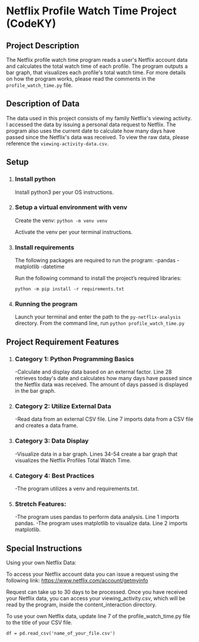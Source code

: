 # Netflix Profile Watch Time Project (CodeKY)
## Project Description

The Netflix profile watch time program reads a user's Netflix account data and calculates the total watch time of each profile. The program outputs a bar graph, that visualizes each profile's total watch time. For more details on how the program works, please read the comments in the `profile_watch_time.py` file.

## Description of Data

The data used in this project consists of my family Netflix's viewing activity. I accessed the data by issuing a personal data request to Netflix. The program also uses the current date to calculate how many days have passed since the Netflix's data was received.
To view the raw data, please reference the `viewing-activity-data.csv`.

## Setup
1. ### Install python
    Install python3 per your OS instructions.

2. ### Setup a virtual environment with venv
   Create the venv: `python -m venv venv` 
   
   Activate the venv per your terminal instructions.

3. ### Install requirements
    The following packages are required to run the program:
        -pandas
        -matplotlib
        -datetime

   Run the following command to install the project’s required libraries:
    
    `python -m pip install -r requirements.txt`

4. ### Running the program
    Launch your terminal and enter the path to the `py-netflix-analysis` directory.
    From the command line, run `python profile_watch_time.py`

## Project Requirement Features
1. ### Category 1: Python Programming Basics
    -Calculate and display data based on an external factor. Line 28 retrieves today's date and calculates how many days have passed since the Netflix data was received. The amount of days passed is displayed in the bar graph.

2. ### Category 2: Utilize External Data
    -Read data from an external CSV file. Line 7 imports data from a CSV file and creates a data frame.

3. ### Category 3: Data Display
   -Visualize data in a bar graph. Lines 34-54 create a bar graph that visualizes the Netflix Profiles Total Watch Time.
    
4. ### Category 4: Best Practices
   -The program utilizes a venv and requirements.txt.

5. ### Stretch Features:
   -The program uses pandas to perform data analysis. Line 1 imports pandas.
   -The program uses matplotlib to visualize data. Line 2 imports matplotlib.
    
## Special Instructions
Using your own Netflix Data:

To access your Netflix account data you can issue a request using the following link: https://www.netflix.com/account/getmyinfo

Request can take up to 30 days to be processed. Once you have received your Netflix data, you can access your viewing_activity.csv, which will be read by the program, inside the content_interaction directory.

To use your own Netflix data, update line 7 of the profile_watch_time.py file to the title of your CSV file.

`df = pd.read_csv('name_of_your_file.csv')`